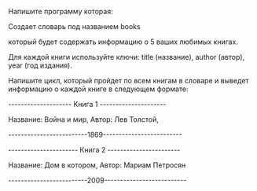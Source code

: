 Напишите программу которая:

Создает словарь под названием books

который будет содержать информацию о 5 ваших любимых книгах.

Для каждой книги используйте ключи: title (название), author (автор), year (год издания).

Напишите цикл, который пройдет по всем книгам в словаре и выведет информацию о каждой книге в следующем формате:


 -------------------- Книга 1 ---------------------
 
 Название: Война и мир, Автор: Лев Толстой,
 
 -------------------------1869-------------------------
 
 
  ---------------------- Книга 2 -----------------------
  
 Название: Дом в котором, Автор: Мариам Петросян
 
 -------------------------2009--------------------------
 

 
